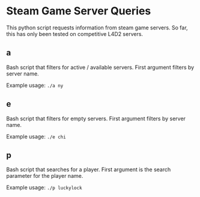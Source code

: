 # Steam Game Server Queries

This python script requests information from steam game servers. So far, this
has only been tested on competitive L4D2 servers.

## a

Bash script that filters for active / available servers. First argument filters
by server name.  

Example usage: ``` ./a ny ```

## e

Bash script that filters for empty servers. First argument filters by
server name.  

Example usage: ``` ./e chi ```

## p

Bash script that searches for a player. First argument is the search parameter
for the player name.

Example usage: ``` ./p luckylock ```
